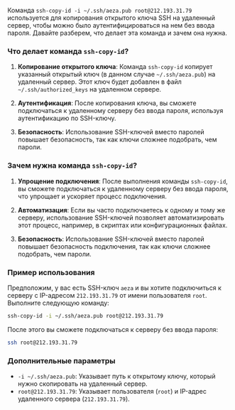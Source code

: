 Команда `ssh-copy-id -i ~/.ssh/aeza.pub root@212.193.31.79` используется для копирования открытого ключа SSH на удаленный сервер, чтобы можно было аутентифицироваться на нем без ввода пароля. Давайте разберем, что делает эта команда и зачем она нужна.

### Что делает команда `ssh-copy-id`?

1. **Копирование открытого ключа**: Команда `ssh-copy-id` копирует указанный открытый ключ (в данном случае `~/.ssh/aeza.pub`) на удаленный сервер. Этот ключ будет добавлен в файл `~/.ssh/authorized_keys` на удаленном сервере.

2. **Аутентификация**: После копирования ключа, вы сможете подключаться к удаленному серверу без ввода пароля, используя аутентификацию по SSH-ключу.

3. **Безопасность**: Использование SSH-ключей вместо паролей повышает безопасность, так как ключи сложнее подобрать, чем пароли.

### Зачем нужна команда `ssh-copy-id`?

1. **Упрощение подключения**: После выполнения команды `ssh-copy-id`, вы сможете подключаться к удаленному серверу без ввода пароля, что упрощает и ускоряет процесс подключения.

2. **Автоматизация**: Если вы часто подключаетесь к одному и тому же серверу, использование SSH-ключей позволяет автоматизировать этот процесс, например, в скриптах или конфигурационных файлах.

3. **Безопасность**: Использование SSH-ключей вместо паролей повышает безопасность подключения, так как ключи сложнее подобрать, чем пароли.

### Пример использования

Предположим, у вас есть SSH-ключ `aeza` и вы хотите подключиться к серверу с IP-адресом `212.193.31.79` от имени пользователя `root`. Выполните следующую команду:

```bash
ssh-copy-id -i ~/.ssh/aeza.pub root@212.193.31.79
```

После этого вы сможете подключаться к серверу без ввода пароля:

```bash
ssh root@212.193.31.79
```

### Дополнительные параметры

- `-i ~/.ssh/aeza.pub`: Указывает путь к открытому ключу, который нужно скопировать на удаленный сервер.
- `root@212.193.31.79`: Указывает пользователя (`root`) и IP-адрес удаленного сервера (`212.193.31.79`).

